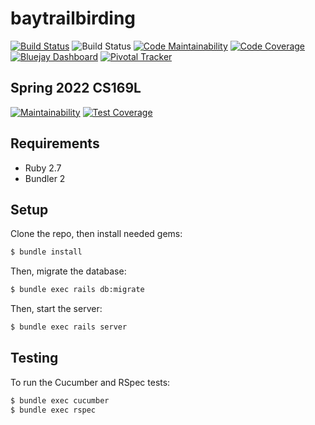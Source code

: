 # baytrailbirding

[![Build Status](https://travis-ci.com/rchunter/baytrailbirding.svg?branch=main)](https://travis-ci.com/rchunter/baytrailbirding)
![Build Status](https://github.com/github/docs/actions/workflows/ci.yml/badge.svg)
[![Code Maintainability](https://api.codeclimate.com/v1/badges/c66f5c26d335b3d2b44d/maintainability)](https://codeclimate.com/github/rchunter/baytrailbirding/maintainability)
[![Code Coverage](https://api.codeclimate.com/v1/badges/c66f5c26d335b3d2b44d/test_coverage)](https://codeclimate.com/github/rchunter/baytrailbirding/test_coverage)
[![Bluejay Dashboard](https://img.shields.io/badge/Bluejay-Dashboard-informational.svg)](http://dashboard.bluejay.governify.io/dashboard/script/dashboardLoader.js?dashboardURL=https://reporter.bluejay.governify.io/api/v4/dashboards/tpa-CS169L-GH-rchunter_baytrailbirding/main)
[![Pivotal Tracker](https://img.shields.io/badge/Pivotal-Tracker-informational?logo=pivotal-tracker&logoColor=ffffff)](https://www.pivotaltracker.com/n/projects/2487649)

## Spring 2022 CS169L 
[![Maintainability](https://api.codeclimate.com/v1/badges/16ea022179c7200774ff/maintainability)](https://codeclimate.com/github/debbieyuen/baytrailbirding/maintainability)
[![Test Coverage](https://api.codeclimate.com/v1/badges/16ea022179c7200774ff/test_coverage)](https://codeclimate.com/github/debbieyuen/baytrailbirding/test_coverage)

## Requirements

* Ruby 2.7
* Bundler 2

## Setup

Clone the repo, then install needed gems:

```bash
$ bundle install
```

Then, migrate the database:

```bash
$ bundle exec rails db:migrate
```

Then, start the server:

```bash
$ bundle exec rails server
```

## Testing

To run the Cucumber and RSpec tests:

```bash
$ bundle exec cucumber
$ bundle exec rspec
```
